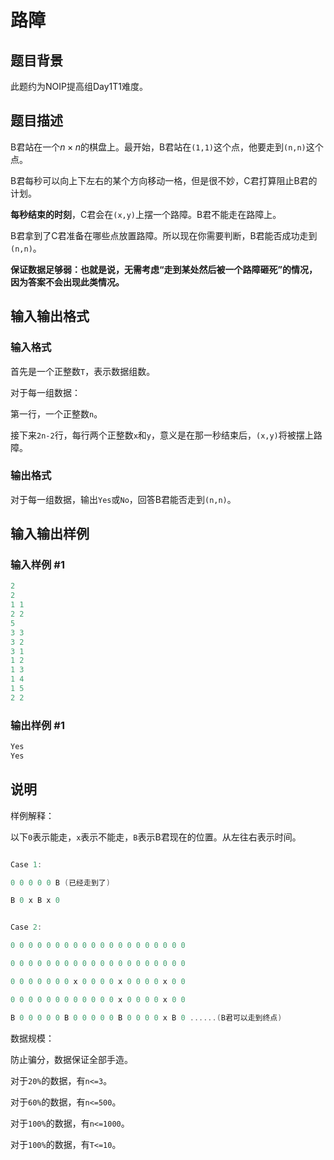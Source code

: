 # 路障

## 题目背景

此题约为NOIP提高组Day1T1难度。

## 题目描述

B君站在一个$n\times n$的棋盘上。最开始，B君站在`(1,1)`这个点，他要走到`(n,n)`这个点。

B君每秒可以向上下左右的某个方向移动一格，但是很不妙，C君打算阻止B君的计划。

**每秒结束的时刻**，C君会在`(x,y)`上摆一个路障。B君不能走在路障上。

B君拿到了C君准备在哪些点放置路障。所以现在你需要判断，B君能否成功走到`(n,n)`。

**保证数据足够弱：也就是说，无需考虑“走到某处然后被一个路障砸死”的情况，因为答案不会出现此类情况。**

## 输入输出格式

### 输入格式

首先是一个正整数`T`，表示数据组数。

对于每一组数据：

第一行，一个正整数`n`。

接下来`2n-2`行，每行两个正整数`x`和`y`，意义是在那一秒结束后，`(x,y)`将被摆上路障。

### 输出格式

对于每一组数据，输出`Yes`或`No`，回答B君能否走到`(n,n)`。

## 输入输出样例

### 输入样例 #1

```cpp
2
2
1 1
2 2
5
3 3
3 2
3 1
1 2
1 3
1 4
1 5
2 2
```


### 输出样例 #1

```cpp
Yes
Yes
```


## 说明

样例解释：

以下`0`表示能走，`x`表示不能走，`B`表示B君现在的位置。从左往右表示时间。

```cpp

Case 1:

0 0 0 0 0 B (已经走到了)

B 0 x B x 0

```

```cpp

Case 2:

0 0 0 0 0 0 0 0 0 0 0 0 0 0 0 0 0 0 0 0

0 0 0 0 0 0 0 0 0 0 0 0 0 0 0 0 0 0 0 0

0 0 0 0 0 0 0 x 0 0 0 0 x 0 0 0 0 x 0 0

0 0 0 0 0 0 0 0 0 0 0 0 x 0 0 0 0 x 0 0

B 0 0 0 0 0 B 0 0 0 0 0 B 0 0 0 0 x B 0 ......(B君可以走到终点)

```

数据规模：

防止骗分，数据保证全部手造。

对于`20%`的数据，有`n<=3`。

对于`60%`的数据，有`n<=500`。

对于`100%`的数据，有`n<=1000`。

对于`100%`的数据，有`T<=10`。

